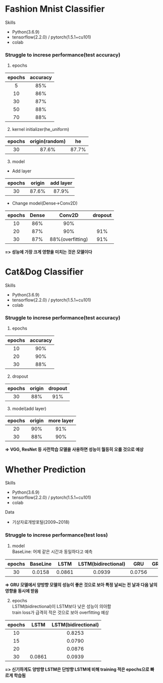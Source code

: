# Fashion Mnist Classifier

Skills
- Python(3.6.9) 
- tensorflow(2.2.0) / pytorch(1.5.1+cu101)
- colab

### Struggle to increse performance(test accuracy)
1. epochs

| epochs | accuracy |
|:--------:|:--------:|
| 5 | 85% |
| 10 | 86% |
| 30 | 87% |
| 50 | 88% |
| 70 | 88% |

2. kernel initializer(he_uniform)

| epochs | origin(random) | he |
|:--------:|:--------:|:--------:|
| 30 | 87.6% | 87.7% |

3. model
- Add layer

| epochs | origin | add layer |
|:--------:|:--------:|:--------:|
| 30 | 87.6% | 87.9% |

- Change model(Dense->Conv2D)

| epochs | Dense | Conv2D | dropout | 
|:--------:|:--------:|:--------:|:--------:|
| 10 | 86% | 90% | |
| 20 | 87% | 90% | 91% |
| 30 | 87% | 88%(overfitting) | 91% |

**=> 성능에 가장 크게 영향을 미치는 것은 모델이다**

# Cat&Dog Classifier

Skills
- Python(3.6.9) 
- tensorflow(2.2.0) / pytorch(1.5.1+cu101)
- colab

### Struggle to increse performance(test accuracy)
1. epochs

| epochs | accuracy |
|:--------:|:--------:|
| 10 | 90% |
| 20 | 90% |
| 30 | 88% |

2. dropout

| epochs | origin | dropout |
|:--------:|:--------:|:--------:|
| 30 | 88% | 91% |

3. model(add layer)

| epochs | origin | more layer |
|:--------:|:--------:|:--------:|
| 20 | 90% | 91% |
| 30 | 88% | 90% |

**=> VGG, ResNet 등 사전학습 모델을 사용하면 성능이 월등히 오를 것으로 예상**

# Whether Prediction

Skills
- Python(3.6.9) 
- tensorflow(2.2.0) / pytorch(1.5.1+cu101)
- colab

Data
- 기상자료개방포털(2009~2018)

### Struggle to increse performance(test loss)
1. model </br>
BaseLine: 어제 같은 시간과 동일하다고 예측

| epochs | BaseLine | LSTM | LSTM(bidirectional) | GRU | GRU(bidirectional) | 
|:--------:|:--------:|:--------:|:--------:|:--------:|:--------:|
| 30 | 0.0158 | 0.0861 | 0.0939 | 0.0756 | 0.0741 |

**=> GRU 모델에서 양방향 모델의 성능이 좋은 것으로 보아 특정 날씨는 전 날과 다음 날의 영향을 동시에 받음**

2. epochs </br>
LSTM(bidirectional)이 LSTM보다 낮은 성능이 의아함</br>
train loss가 급격히 적은 것으로 보아 overfitting 예상</br>

| epochs | LSTM | LSTM(bidirectional) |
|:--------:|:--------:|:--------:|
| 10 |  | 0.8253 |
| 15 |  | 0.0790 |
| 20 |  | 0.0876 |
| 30 | 0.0861 | 0.0939 |

**=> 신기하게도 양방향 LSTM은 단방향 LSTM에 비해 training 적은 epochs으로 빠르게 학습됨**

